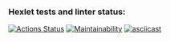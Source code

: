 ### Hexlet tests and linter status:
[![Actions Status](https://github.com/Ironrosh/frontend-project-lvl1/workflows/hexlet-check/badge.svg)](https://github.com/Ironrosh/frontend-project-lvl1/actions)
[![Maintainability](https://api.codeclimate.com/v1/badges/c717ab3fc673b370ac5c/maintainability)](https://codeclimate.com/github/Ironrosh/frontend-project-lvl1/maintainability)
[![asciicast](https://asciinema.org/a/glfnFFfnYMn50e3AiLGAlDFPV.svg)](https://asciinema.org/a/glfnFFfnYMn50e3AiLGAlDFPV)
